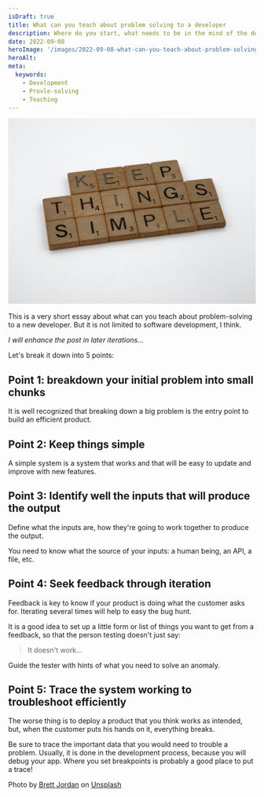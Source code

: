```yaml
---
isDraft: true
title: What can you teach about problem solving to a developer
description: Where do you start, what needs to be in the mind of the developer, etc...
date: 2022-09-08
heroImage: '/images/2022-09-08-what-can-you-teach-about-problem-solving.jpg'
heroAlt:
meta:
  keywords:
    - Development
    - Provle-solving
    - Teaching
---
```


![Keep things simpe scrabble letters](./keep-things-simple.jpg)

This is a very short essay about what can you teach about problem-solving to a new developer.
But it is not limited to software development, I think.

_I will enhance the post in later iterations..._

Let's break it down into 5 points:

## Point 1: breakdown your initial problem into small chunks

It is well recognized that breaking down a big problem is the entry point to build an efficient product.

## Point 2: Keep things simple

A simple system is a system that works and that will be easy to update and improve with new features.

## Point 3: Identify well the inputs that will produce the output

Define what the inputs are, how they're going to work together to produce the output.

You need to know what the source of your inputs: a human being, an API, a file, etc.

## Point 4: Seek feedback through iteration

Feedback is key to know if your product is doing what the customer asks for.
Iterating several times will help to easy the bug hunt.

It is a good idea to set up a little form or list of things you want to get from a feedback, so that the person testing doesn't just say:

> It doesn't work...

Guide the tester with hints of what you need to solve an anomaly.

## Point 5: Trace the system working to troubleshoot efficiently

The worse thing is to deploy a product that you think works as intended, but, when the customer puts his hands on it, everything breaks.

Be sure to trace the important data that you would need to trouble a problem. Usually, it is done in the development process, because you will debug your app.
Where you set breakpoints is probably a good place to put a trace!

<!-- markdownlint-disable MD033 -->

Photo by <a href="https://unsplash.com/@brett_jordan?utm_source=unsplash&utm_medium=referral&utm_content=creditCopyText">Brett Jordan</a> on <a href="https://unsplash.com/s/photos/problem-solving?utm_source=unsplash&utm_medium=referral&utm_content=creditCopyText">Unsplash</a>
